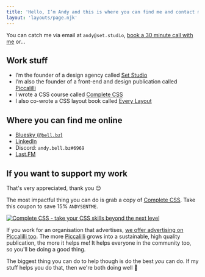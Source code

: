 ```yaml
---
title: 'Hello, I’m Andy and this is where you can find me and contact me'
layout: 'layouts/page.njk'
---
```


You can catch me via email at `andy@set.studio`, [book a 30 minute call with me](https://calendar.notion.so/meet/andybell/4t1is4lfn) or…

## Work stuff

- I’m the founder of a design agency called [Set Studio](https://set.studio)
- I’m also the founder of a front-end and design publication called [Piccalilli](https://piccalil.li/)
- I wrote a CSS course called [Complete CSS](https://piccalilli.link/personal-site-links-page)
- I also co-wrote a CSS layout book called [Every Layout](https://every-layout.dev/)

## Where you can find me online

- [Bluesky (`@bell.bz`)](https://bsky.app/profile/bell.bz)
- [LinkedIn](https://www.linkedin.com/in/andy-bell-347971255/)
- Discord: `andy.bell.bz#6969`
- [Last.FM](https://www.last.fm/user/belldotbz)

## If you want to support my work 

That's very appreciated, thank you 😊

The most impactful thing you can do is grab a copy of [Complete CSS](https://piccalilli.link/personal-site-links-page). Take this coupon to save 15% `ANDYSENTME`. 

[![Complete CSS - take your CSS skills beyond the next level](https://piccalil.li/images/complete-css-social-share.png)](https://piccalilli.link/personal-site-links-page)

If you work for an organisation that advertises, [we offer advertising on Piccalilli too](https://piccalil.li/advertise/). The more [Piccalilli](https://piccalil.li/) grows into a sustainable, high quality publication, the more it helps me! It helps everyone in the community too, so you'll be doing a good thing. 

The biggest thing you can do to help though is do the best *you* can do. If my stuff helps you do that, then we're both doing well 💛
